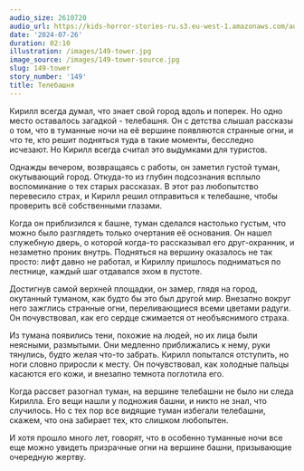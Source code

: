 ```yaml
---
audio_size: 2610720
audio_url: https://kids-horror-stories-ru.s3.eu-west-1.amazonaws.com/audio/149-tower.mp3
date: '2024-07-26'
duration: 02:10
illustration: /images/149-tower.jpg
image_source: /images/149-tower-source.jpg
slug: 149-tower
story_number: '149'
title: Телебашня
---
```


Кирилл всегда думал, что знает свой город вдоль и поперек. Но одно место оставалось загадкой - телебашня. Он с детства слышал рассказы о том, что в туманные ночи на её вершине появляются странные огни, и что те, кто решит подняться туда в такие моменты, бесследно исчезают. Но Кирилл всегда считал это выдумками для туристов.

Однажды вечером, возвращаясь с работы, он заметил густой туман, окутывающий город. Откуда-то из глубин подсознания всплыло воспоминание о тех старых рассказах. В этот раз любопытство перевесило страх, и Кирилл решил отправиться к телебашне, чтобы проверить всё собственными глазами.

Когда он приблизился к башне, туман сделался настолько густым, что можно было разглядеть только очертания её основания. Он нашел служебную дверь, о которой когда-то рассказывал его друг-охранник, и незаметно проник внутрь. Подняться на вершину оказалось не так просто: лифт давно не работал, и Кириллу пришлось подниматься по лестнице, каждый шаг отдавался эхом в пустоте.

Достигнув самой верхней площадки, он замер, глядя на город, окутанный туманом, как будто бы это был другой мир. Внезапно вокруг него зажглись странные огни, переливающиеся всеми цветами радуги. Он почувствовал, как его сердце сжимается от необъяснимого страха.

Из тумана появились тени, похожие на людей, но их лица были неясными, размытыми. Они медленно приближались к нему, руки тянулись, будто желая что-то забрать. Кирилл попытался отступить, но ноги словно приросли к месту. Он почувствовал, как холодные пальцы касаются его кожи, и внезапно темнота поглотила его.

Когда рассвет разогнал туман, на вершине телебашни не было ни следа Кирилла. Его вещи нашли у подножия башни, и никто не знал, что случилось. Но с тех пор все видящие туман избегали телебашни, скажем, что она забирает тех, кто слишком любопытен.

И хотя прошло много лет, говорят, что в особенно туманные ночи все еще можно увидеть призрачные огни на вершине башни, призывающие очередную жертву.